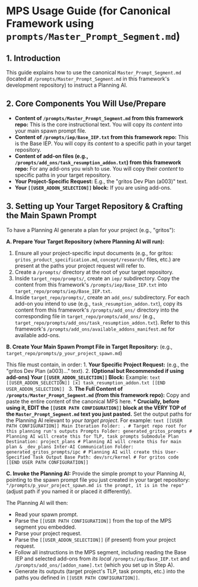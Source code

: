 # MPS Usage Guide (for Canonical Framework using `prompts/Master_Prompt_Segment.md`)

## 1. Introduction
This guide explains how to use the canonical `Master_Prompt_Segment.md` (located at `/prompts/Master_Prompt_Segment.md` in this framework's development repository) to instruct a Planning AI.

## 2. Core Components You Will Use/Prepare
*   **Content of `/prompts/Master_Prompt_Segment.md` from this framework repo:** This is the core instructional text. You will copy its *content* into your main spawn prompt file.
*   **Content of `/prompts/iep/Base_IEP.txt` from this framework repo:** This is the Base IEP. You will copy its *content* to a specific path in your target repository.
*   **Content of add-on files (e.g., `/prompts/add_ons/task_resumption_addon.txt`) from this framework repo:** For any add-ons you wish to use. You will copy their *content* to specific paths in your target repository.
*   **Your Project-Specific Request:** E.g., the "gritos Dev Plan (a003)" text.
*   **Your `[[USER_ADDON_SELECTION]]` block:** If you are using add-ons.

## 3. Setting up Your Target Repository & Crafting the Main Spawn Prompt

To have a Planning AI generate a plan for your project (e.g., "gritos"):

**A. Prepare Your Target Repository (where Planning AI will run):**
1.  Ensure all your project-specific input documents (e.g., for gritos: `gritos_product_specification.md`, `concept/research/` files, etc.) are present at the paths your project request will refer to.
2.  Create a `/prompts/` directory at the root of your target repository.
3.  Inside `target_repo/prompts/`, create an `iep/` subdirectory. Copy the content from this framework's `/prompts/iep/Base_IEP.txt` into `target_repo/prompts/iep/Base_IEP.txt`.
4.  Inside `target_repo/prompts/`, create an `add_ons/` subdirectory. For each add-on you intend to use (e.g., `task_resumption_addon.txt`), copy its content from this framework's `/prompts/add_ons/` directory into the corresponding file in `target_repo/prompts/add_ons/` (e.g., `target_repo/prompts/add_ons/task_resumption_addon.txt`). Refer to this framework's `/prompts/add_ons/available_addons_manifest.md` for available add-ons.

**B. Create Your Main Spawn Prompt File in Target Repository:**
   (e.g., `target_repo/prompts/p_your_project_spawn.md`)

   This file must contain, in order:
    1.  **Your Specific Project Request:** (e.g., the "gritos Dev Plan (a003)..." text).
    2.  **(Optional but Recommended if using add-ons) Your `[[USER_ADDON_SELECTION]]` Block:** Example:
        ```text
        [[USER_ADDON_SELECTION]]
        [x] task_resumption_addon.txt
        [[END USER_ADDON_SELECTION]]
        ```
    3.  **The Full Content of `/prompts/Master_Prompt_Segment.md` (from this framework repo):** Copy and paste the entire content of the canonical MPS here.
        *   **Crucially, before using it, EDIT the `[[USER PATH CONFIGURATION]]` block at the VERY TOP of the `Master_Prompt_Segment.md` text you just pasted.** Set the output paths for the Planning AI relevant to *your target project*. For example:
            ```text
            [[USER PATH CONFIGURATION]]
            Main Iteration Folder: . # Target repo root for this planning run's outputs
            Prompts Folder: generated_gritos_prompts # Planning AI will create this for TLP, task prompts
            Submodule Plan Destination: project_plans # Planning AI will create this for main plan & _dev_plans
            Inter-AI Communication Folder: generated_gritos_prompts/ipc # Planning AI will create this
            User-Specified Task Output Base Path: dev/src/kernel # For gritos code
            [[END USER PATH CONFIGURATION]]
            ```

**C. Invoke the Planning AI:**
   Provide the simple prompt to your Planning AI, pointing to the spawn prompt file you just created in your target repository:
   `"/prompts/p_your_project_spawn.md is the prompt, it is in the repo"` (adjust path if you named it or placed it differently).

The Planning AI will then:
- Read your spawn prompt.
- Parse the `[[USER PATH CONFIGURATION]]` from the top of the MPS segment you embedded.
- Parse your project request.
- Parse the `[[USER_ADDON_SELECTION]]` (if present) from your project request.
- Follow all instructions in the MPS segment, including reading the Base IEP and selected add-ons from *its local* `/prompts/iep/Base_IEP.txt` and `/prompts/add_ons/[addon_name].txt` (which you set up in Step A).
- Generate its outputs (target project's TLP, task prompts, etc.) into the paths you defined in `[[USER PATH CONFIGURATION]]`.
